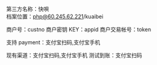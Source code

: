 第三方名称：快唄  
档案位置：php@60.245.62.221/kuaibei

商户号：custno
商户密钥 KEY：appid
商户交易帐号：token

支持 payment：支付宝扫码,支付宝手机

现有渠道：支付宝扫码,支付宝手机
测试到账：支付宝扫码
